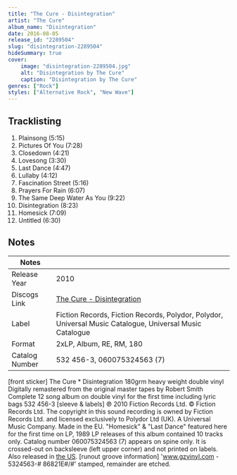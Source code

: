 ```yaml
---
title: "The Cure - Disintegration"
artist: "The Cure"
album_name: "Disintegration"
date: 2016-08-05
release_id: "2289504"
slug: "disintegration-2289504"
hideSummary: true
cover:
    image: "disintegration-2289504.jpg"
    alt: "Disintegration by The Cure"
    caption: "Disintegration by The Cure"
genres: ["Rock"]
styles: ["Alternative Rock", "New Wave"]
---
```


## Tracklisting
1. Plainsong (5:15)
2. Pictures Of You (7:28)
3. Closedown (4:21)
4. Lovesong (3:30)
5. Last Dance (4:47)
6. Lullaby (4:12)
7. Fascination Street (5:16)
8. Prayers For Rain (6:07)
9. The Same Deep Water As You (9:22)
10. Disintegration (8:23)
11. Homesick (7:09)
12. Untitled (6:30)



## Notes

| Notes          |             |
| ---------------| ----------- |
| Release Year   | 2010 |
| Discogs Link   | [The Cure - Disintegration](https://www.discogs.com/release/2289504-The-Cure-Disintegration) |
| Label          | Fiction Records, Fiction Records, Polydor, Polydor, Universal Music Catalogue, Universal Music Catalogue |
| Format         | 2xLP, Album, RE, RM, 180 |
| Catalog Number | 532 456-3, 060075324563 (7) |

[front sticker] The Cure * Disintegration 180grm heavy weight double vinyl Digitally remastered from the original master tapes by Robert Smith Complete 12 song album on double vinyl for the first time including lyric bags 532 456-3  [sleeve & labels] ℗ 2010 Fiction Records Ltd. © Fiction Records Ltd. The copyright in this sound recording is owned by Fiction Records Ltd. and licensed exclusively to Polydor Ltd (UK).  A Universal Music Company.  Made in the EU.  "Homesick" & "Last Dance" featured here for the first time on LP, 1989 LP releases of this album contained 10 tracks only. Catalog number 060075324563 (7) appears on spine only. It is crossed-out on backsleeve (left upper corner) and not printed on labels. Also released in [the US](http://www.discogs.com/Cure-Disintegration/release/2323894).  [runout groove information] 'www.gzvinyl.com - 5324563-# 86821E#/#' stamped, remainder are etched. 

